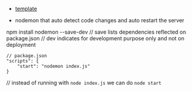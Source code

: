 - [template](https://startbootstrap.com/theme/clean-blog)

* nodemon that auto detect code changes and auto restart the server

npm install nodemon --save-dev
// save lists dependencies reflected on package.json
// dev indicates for development purpose only and not on deployment

```
// package.json
"scripts": {
    "start": "nodemon index.js"
}
```

// instead of running with `node index.js` we can do `node start`
